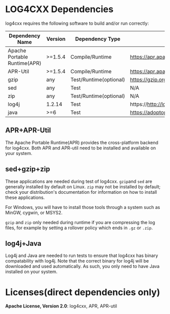 <!--
 Licensed to the Apache Software Foundation (ASF) under one or more
 contributor license agreements.  See the NOTICE file distributed with
 this work for additional information regarding copyright ownership.
 The ASF licenses this file to You under the Apache License, Version 2.0
 (the "License"); you may not use this file except in compliance with
 the License.  You may obtain a copy of the License at

	http://www.apache.org/licenses/LICENSE-2.0

 Unless required by applicable law or agreed to in writing, software
 distributed under the License is distributed on an "AS IS" BASIS,
 WITHOUT WARRANTIES OR CONDITIONS OF ANY KIND, either express or implied.
 See the License for the specific language governing permissions and
 limitations under the License.
-->

# LOG4CXX Dependencies

log4cxx requires the following software to build and/or run correctly:

|Dependency Name|Version|Dependency Type|Homepage|
|---------------|-------|---------------|--------|
|Apache Portable Runtime(APR)|>=1.5.4|Compile/Runtime|https://apr.apache.org
|APR-Util       |>=1.5.4|Compile/Runtime|https://apr.apache.org
|gzip           |any    |Test/Runtime(optional)|https://gzip.org
|sed            |any    |Test|N/A
|zip            |any    |Test/Runtime(optional)|N/A
|log4j          |1.2.14 |Test           |https://http://logging.apache.org/log4j/2.x/
|java           |>=6    |Test           |https://adoptopenjdk.net

## APR+APR-Util

The Apache Portable Runtime(APR) provides the cross-platform backend for log4cxx.
Both APR and APR-util need to be installed and available on your system.

## sed+gzip+zip

These applications are needed during test of log4cxx.  `gzip`and `sed` are generally installed
by default on Linux.  `zip` may not be installed by default; check your distribution's
documentation for information on how to install these applications.

For Windows, you will have to install those tools through a system such as
MinGW, cygwin, or MSYS2.

`gzip` and `zip` only needed during runtime if you are compressing the log
files, for example by setting a rollover policy which ends in `.gz` or `.zip`.

## log4j+Java

Log4j and Java are needed to run tests to ensure that log4cxx has binary
compatability with log4j.
Note that the correct binary for log4j will be downloaded and used automatically.
As such, you only need to have Java installed on your system.

# Licenses(direct dependencies only)

**Apache License, Version 2.0**: log4cxx, APR, APR-util
